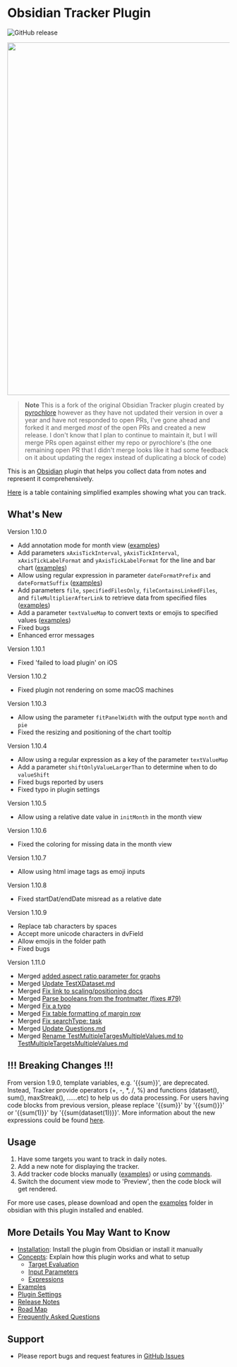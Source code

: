 # Obsidian Tracker Plugin

![GitHub release](https://img.shields.io/github/v/release/lazyguru/obsidian-tracker)

<img src="https://raw.githubusercontent.com/lazyguru/obsidian-tracker/master/docs/images/screenshot_v1.9.png" width="800">

> **Note**
> This is a fork of the original Obsidian Tracker plugin created by [pyrochlore](https://github.com/pyrochlore/obsidian-tracker) however as they have not updated their version in over a year and have not responded to open PRs, I've gone ahead and forked it and merged *most* of the open PRs and created a new release. I don't know that I plan to continue to maintain it, but I will merge PRs open against either my repo or pyrochlore's (the one remaining open PR that I didn't merge looks like it had some feedback on it about updating the regex instead of duplicating a block of code)
> 

This is an [Obsidian](https://obsidian.md/) plugin that helps you collect data from notes and represent it comprehensively.

[Here](https://github.com/lazyguru/obsidian-tracker/blob/master/docs/Examples.md) is a table containing simplified examples showing what you can track.

## What's New

Version 1.10.0
- Add annotation mode for month view ([examples](https://github.com/lazyguru/obsidian-tracker/blob/master/examples/TestCalendar.md))
- Add parameters `xAxisTickInterval`, `yAxisTickInterval`, `xAxisTickLabelFormat` and `yAxisTickLabelFormat` for the line and bar chart ([examples](https://github.com/lazyguru/obsidian-tracker/blob/master/examples/TestAxisIntervalAndFormat.md))
- Allow using regular expression in parameter `dateFormatPrefix` and `dateFormatSuffix` ([examples](https://github.com/lazyguru/obsidian-tracker/blob/master/examples/TestDateFormats.md))
- Add parameters `file`, `specifiedFilesOnly`, `fileContainsLinkedFiles`, and `fileMultiplierAfterLink` to retrieve data from specified files ([examples](https://github.com/lazyguru/obsidian-tracker/blob/master/examples/TestSpecifiedFiles.md))
- Add a parameter `textValueMap` to convert texts or emojis to specified values ([examples](https://github.com/lazyguru/obsidian-tracker/blob/master/examples/TestTextValueMap.md))
- Fixed bugs
- Enhanced error messages

Version 1.10.1
- Fixed 'failed to load plugin' on iOS

Version 1.10.2
- Fixed plugin not rendering on some macOS machines

Version 1.10.3
- Allow using the parameter `fitPanelWidth` with the output type `month` and `pie`
- Fixed the resizing and positioning of the chart tooltip

Version 1.10.4
- Allow using a regular expression as a key of the parameter `textValueMap`
- Add a parameter `shiftOnlyValueLargerThan` to determine when to do `valueShift`
- Fixed bugs reported by users
- Fixed typo in plugin settings

Version 1.10.5
- Allow using a relative date value in `initMonth` in the month view

Version 1.10.6
- Fixed the coloring for missing data in the month view

Version 1.10.7
- Allow using html image tags as emoji inputs

Version 1.10.8
- Fixed startDat/endDate misread as a relative date

Version 1.10.9
- Replace tab characters by spaces
- Accept more unicode characters in dvField
- Allow emojis in the folder path
- Fixed bugs

Version 1.11.0
- Merged [added aspect ratio parameter for graphs](https://github.com/pyrochlore/obsidian-tracker/pull/239)
- Merged [Update TestXDataset.md](https://github.com/pyrochlore/obsidian-tracker/pull/217)
- Merged [Fix link to scaling/positioning docs](https://github.com/pyrochlore/obsidian-tracker/pull/209)
- Merged [Parse booleans from the frontmatter (fixes #79)](https://github.com/pyrochlore/obsidian-tracker/pull/177)
- Merged [Fix a typo](https://github.com/pyrochlore/obsidian-tracker/pull/166)
- Merged [Fix table formatting of margin row](https://github.com/pyrochlore/obsidian-tracker/pull/160)
- Merged [Fix searchType: task](https://github.com/pyrochlore/obsidian-tracker/pull/157)
- Merged [Update Questions.md](https://github.com/pyrochlore/obsidian-tracker/pull/127)
- Merged [Rename TestMultipleTargesMultipleValues.md to TestMultipleTargetsMultipleValues.md](https://github.com/pyrochlore/obsidian-tracker/pull/124)

## !!! Breaking Changes !!!

From version 1.9.0, template variables, e.g. '{{sum}}', are deprecated. Instead, Tracker provide operators (+, -, *, /, %) and functions (dataset(), sum(), maxStreak(), ......etc) to help us do data processing. For users having code blocks from previous version, please replace '{{sum}}' by '{{sum()}}' or '{{sum(1)}}' by '{{sum(dataset(1))}}'. More information about the new expressions could be found [here](https://github.com/lazyguru/obsidian-tracker/blob/master/docs/Expressions.md).

## Usage

1. Have some targets you want to track in daily notes.
2. Add a new note for displaying the tracker.
3. Add tracker code blocks manually ([examples](https://github.com/lazyguru/obsidian-tracker/tree/master/examples)) or using [commands](https://github.com/lazyguru/obsidian-tracker/blob/master/docs/Commands.md).
4. Switch the document view mode to 'Preview', then the code block will get rendered.

For more use cases, please download and open the [examples](https://github.com/lazyguru/obsidian-tracker/tree/master/examples) folder in obsidian with this plugin installed and enabled.

## More Details You May Want to Know
- [Installation](https://github.com/lazyguru/obsidian-tracker/blob/master/docs/Installation.md): Install the plugin from Obsidian or install it manually
- [Concepts](https://github.com/lazyguru/obsidian-tracker/blob/master/docs/Concepts.md): Explain how this plugin works and what to setup
    - [Target Evaluation](https://github.com/lazyguru/obsidian-tracker/blob/master/docs/TargetEvaluation.md)
    - [Input Parameters](https://github.com/lazyguru/obsidian-tracker/blob/master/docs/InputParameters.md)
    - [Expressions](https://github.com/lazyguru/obsidian-tracker/blob/master/docs/Expressions.md)
- [Examples](https://github.com/lazyguru/obsidian-tracker/blob/master/docs/Examples.md)
- [Plugin Settings](https://github.com/lazyguru/obsidian-tracker/blob/master/docs/Settings.md)
- [Release Notes](https://github.com/lazyguru/obsidian-tracker/blob/master/docs/ReleaseNotes.md)
- [Road Map](https://github.com/lazyguru/obsidian-tracker/blob/master/docs/RoadMap.md)
- [Frequently Asked Questions](https://github.com/lazyguru/obsidian-tracker/blob/master/docs/Questions.md)

## Support
- Please report bugs and request features in [GitHub Issues](https://github.com/lazyguru/obsidian-tracker/issues)
